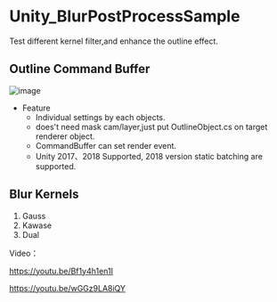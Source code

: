 # Unity_BlurPostProcessSample
Test different kernel filter,and enhance the outline effect.


## Outline Command Buffer
![image](https://github.com/vux427/Unity_BlurPostProcessSample/blob/master/messageImage_1530386447050.jpg)

- Feature
  * Individual settings by each objects.
  * does't need mask cam/layer,just put OutlineObject.cs on target renderer object.
  * CommandBuffer can set render event.
  * Unity 2017、2018 Supported, 2018 version static batching are supported.

## Blur Kernels 
1. Gauss
2. Kawase
3. Dual

Video：

https://youtu.be/Bf1y4h1en1I

https://youtu.be/wGGz9LA8iQY
